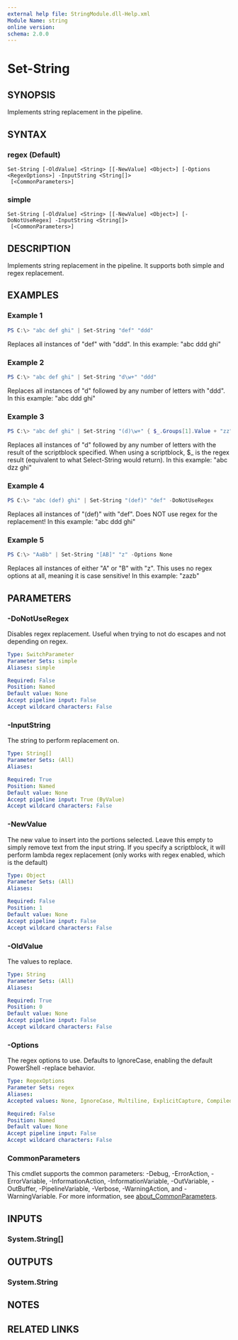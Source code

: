 ```yaml
---
external help file: StringModule.dll-Help.xml
Module Name: string
online version:
schema: 2.0.0
---
```


# Set-String

## SYNOPSIS
Implements string replacement in the pipeline.

## SYNTAX

### regex (Default)
```
Set-String [-OldValue] <String> [[-NewValue] <Object>] [-Options <RegexOptions>] -InputString <String[]>
 [<CommonParameters>]
```

### simple
```
Set-String [-OldValue] <String> [[-NewValue] <Object>] [-DoNotUseRegex] -InputString <String[]>
 [<CommonParameters>]
```

## DESCRIPTION
Implements string replacement in the pipeline.
It supports both simple and regex replacement.

## EXAMPLES

### Example 1
```powershell
PS C:\> "abc def ghi" | Set-String "def" "ddd"
```

Replaces all instances of "def" with "ddd".
In this example: "abc ddd ghi"

### Example 2
```powershell
PS C:\> "abc def ghi" | Set-String "d\w+" "ddd"
```

Replaces all instances of "d" followed by any number of letters with "ddd".
In this example: "abc ddd ghi"

### Example 3
```powershell
PS C:\> "abc def ghi" | Set-String "(d)\w+" { $_.Groups[1].Value + "zz" }
```

Replaces all instances of "d" followed by any number of letters with the result of the scriptblock specified.
When using a scriptblock, $_ is the regex result (equivalent to what Select-String would return).
In this example: "abc dzz ghi"

### Example 4
```powershell
PS C:\> "abc (def) ghi" | Set-String "(def)" "def" -DoNotUseRegex
```

Replaces all instances of "(def)" with "def".
Does NOT use regex for the replacement!
In this example: "abc ddd ghi"

### Example 5
```powershell
PS C:\> "AaBb" | Set-String "[AB]" "z" -Options None
```

Replaces all instances of either "A" or "B" with "z".
This uses no regex options at all, meaning it is case sensitive!
In this example: "zazb"

## PARAMETERS

### -DoNotUseRegex
Disables regex replacement.
Useful when trying to not do escapes and not depending on regex.

```yaml
Type: SwitchParameter
Parameter Sets: simple
Aliases: simple

Required: False
Position: Named
Default value: None
Accept pipeline input: False
Accept wildcard characters: False
```

### -InputString
The string to perform replacement on.

```yaml
Type: String[]
Parameter Sets: (All)
Aliases:

Required: True
Position: Named
Default value: None
Accept pipeline input: True (ByValue)
Accept wildcard characters: False
```

### -NewValue
The new value to insert into the portions selected.
Leave this empty to simply remove text from the input string.
If you specify a scriptblock, it will perform lambda regex replacement (only works with regex enabled, which is the default)

```yaml
Type: Object
Parameter Sets: (All)
Aliases:

Required: False
Position: 1
Default value: None
Accept pipeline input: False
Accept wildcard characters: False
```

### -OldValue
The values to replace.

```yaml
Type: String
Parameter Sets: (All)
Aliases:

Required: True
Position: 0
Default value: None
Accept pipeline input: False
Accept wildcard characters: False
```

### -Options
The regex options to use.
Defaults to IgnoreCase, enabling the default PowerShell -replace behavior.

```yaml
Type: RegexOptions
Parameter Sets: regex
Aliases:
Accepted values: None, IgnoreCase, Multiline, ExplicitCapture, Compiled, Singleline, IgnorePatternWhitespace, RightToLeft, ECMAScript, CultureInvariant

Required: False
Position: Named
Default value: None
Accept pipeline input: False
Accept wildcard characters: False
```

### CommonParameters
This cmdlet supports the common parameters: -Debug, -ErrorAction, -ErrorVariable, -InformationAction, -InformationVariable, -OutVariable, -OutBuffer, -PipelineVariable, -Verbose, -WarningAction, and -WarningVariable. For more information, see [about_CommonParameters](http://go.microsoft.com/fwlink/?LinkID=113216).

## INPUTS

### System.String[]

## OUTPUTS

### System.String

## NOTES

## RELATED LINKS
